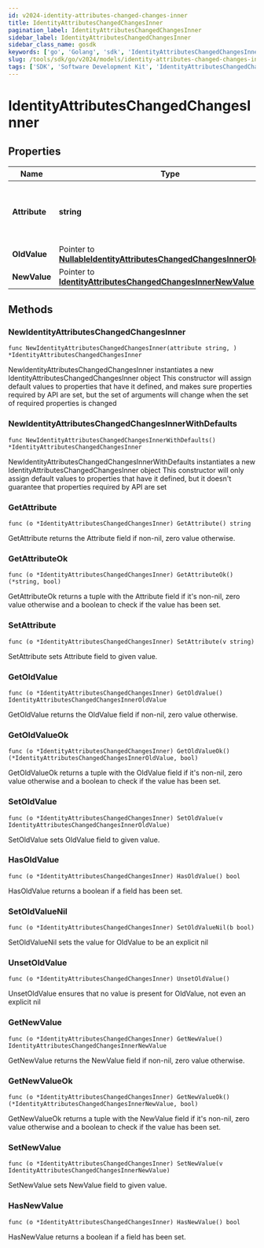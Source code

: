 ```yaml
---
id: v2024-identity-attributes-changed-changes-inner
title: IdentityAttributesChangedChangesInner
pagination_label: IdentityAttributesChangedChangesInner
sidebar_label: IdentityAttributesChangedChangesInner
sidebar_class_name: gosdk
keywords: ['go', 'Golang', 'sdk', 'IdentityAttributesChangedChangesInner', 'V2024IdentityAttributesChangedChangesInner'] 
slug: /tools/sdk/go/v2024/models/identity-attributes-changed-changes-inner
tags: ['SDK', 'Software Development Kit', 'IdentityAttributesChangedChangesInner', 'V2024IdentityAttributesChangedChangesInner']
---
```


# IdentityAttributesChangedChangesInner

## Properties

Name | Type | Description | Notes
------------ | ------------- | ------------- | -------------
**Attribute** | **string** | The name of the identity attribute that changed. | 
**OldValue** | Pointer to [**NullableIdentityAttributesChangedChangesInnerOldValue**](identity-attributes-changed-changes-inner-old-value) |  | [optional] 
**NewValue** | Pointer to [**IdentityAttributesChangedChangesInnerNewValue**](identity-attributes-changed-changes-inner-new-value) |  | [optional] 

## Methods

### NewIdentityAttributesChangedChangesInner

`func NewIdentityAttributesChangedChangesInner(attribute string, ) *IdentityAttributesChangedChangesInner`

NewIdentityAttributesChangedChangesInner instantiates a new IdentityAttributesChangedChangesInner object
This constructor will assign default values to properties that have it defined,
and makes sure properties required by API are set, but the set of arguments
will change when the set of required properties is changed

### NewIdentityAttributesChangedChangesInnerWithDefaults

`func NewIdentityAttributesChangedChangesInnerWithDefaults() *IdentityAttributesChangedChangesInner`

NewIdentityAttributesChangedChangesInnerWithDefaults instantiates a new IdentityAttributesChangedChangesInner object
This constructor will only assign default values to properties that have it defined,
but it doesn't guarantee that properties required by API are set

### GetAttribute

`func (o *IdentityAttributesChangedChangesInner) GetAttribute() string`

GetAttribute returns the Attribute field if non-nil, zero value otherwise.

### GetAttributeOk

`func (o *IdentityAttributesChangedChangesInner) GetAttributeOk() (*string, bool)`

GetAttributeOk returns a tuple with the Attribute field if it's non-nil, zero value otherwise
and a boolean to check if the value has been set.

### SetAttribute

`func (o *IdentityAttributesChangedChangesInner) SetAttribute(v string)`

SetAttribute sets Attribute field to given value.


### GetOldValue

`func (o *IdentityAttributesChangedChangesInner) GetOldValue() IdentityAttributesChangedChangesInnerOldValue`

GetOldValue returns the OldValue field if non-nil, zero value otherwise.

### GetOldValueOk

`func (o *IdentityAttributesChangedChangesInner) GetOldValueOk() (*IdentityAttributesChangedChangesInnerOldValue, bool)`

GetOldValueOk returns a tuple with the OldValue field if it's non-nil, zero value otherwise
and a boolean to check if the value has been set.

### SetOldValue

`func (o *IdentityAttributesChangedChangesInner) SetOldValue(v IdentityAttributesChangedChangesInnerOldValue)`

SetOldValue sets OldValue field to given value.

### HasOldValue

`func (o *IdentityAttributesChangedChangesInner) HasOldValue() bool`

HasOldValue returns a boolean if a field has been set.

### SetOldValueNil

`func (o *IdentityAttributesChangedChangesInner) SetOldValueNil(b bool)`

 SetOldValueNil sets the value for OldValue to be an explicit nil

### UnsetOldValue
`func (o *IdentityAttributesChangedChangesInner) UnsetOldValue()`

UnsetOldValue ensures that no value is present for OldValue, not even an explicit nil
### GetNewValue

`func (o *IdentityAttributesChangedChangesInner) GetNewValue() IdentityAttributesChangedChangesInnerNewValue`

GetNewValue returns the NewValue field if non-nil, zero value otherwise.

### GetNewValueOk

`func (o *IdentityAttributesChangedChangesInner) GetNewValueOk() (*IdentityAttributesChangedChangesInnerNewValue, bool)`

GetNewValueOk returns a tuple with the NewValue field if it's non-nil, zero value otherwise
and a boolean to check if the value has been set.

### SetNewValue

`func (o *IdentityAttributesChangedChangesInner) SetNewValue(v IdentityAttributesChangedChangesInnerNewValue)`

SetNewValue sets NewValue field to given value.

### HasNewValue

`func (o *IdentityAttributesChangedChangesInner) HasNewValue() bool`

HasNewValue returns a boolean if a field has been set.


